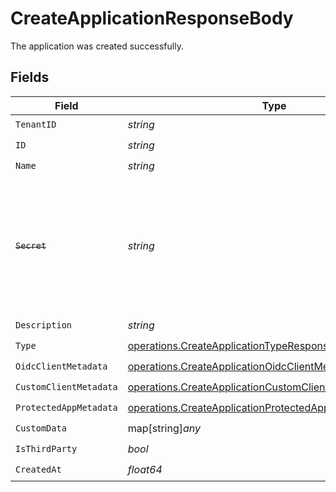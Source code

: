 # CreateApplicationResponseBody

The application was created successfully.


## Fields

| Field                                                                                                                                                                                                                                                                                          | Type                                                                                                                                                                                                                                                                                           | Required                                                                                                                                                                                                                                                                                       | Description                                                                                                                                                                                                                                                                                    |
| ---------------------------------------------------------------------------------------------------------------------------------------------------------------------------------------------------------------------------------------------------------------------------------------------- | ---------------------------------------------------------------------------------------------------------------------------------------------------------------------------------------------------------------------------------------------------------------------------------------------- | ---------------------------------------------------------------------------------------------------------------------------------------------------------------------------------------------------------------------------------------------------------------------------------------------- | ---------------------------------------------------------------------------------------------------------------------------------------------------------------------------------------------------------------------------------------------------------------------------------------------- |
| `TenantID`                                                                                                                                                                                                                                                                                     | *string*                                                                                                                                                                                                                                                                                       | :heavy_check_mark:                                                                                                                                                                                                                                                                             | N/A                                                                                                                                                                                                                                                                                            |
| `ID`                                                                                                                                                                                                                                                                                           | *string*                                                                                                                                                                                                                                                                                       | :heavy_check_mark:                                                                                                                                                                                                                                                                             | N/A                                                                                                                                                                                                                                                                                            |
| `Name`                                                                                                                                                                                                                                                                                         | *string*                                                                                                                                                                                                                                                                                       | :heavy_check_mark:                                                                                                                                                                                                                                                                             | N/A                                                                                                                                                                                                                                                                                            |
| ~~`Secret`~~                                                                                                                                                                                                                                                                                   | *string*                                                                                                                                                                                                                                                                                       | :heavy_check_mark:                                                                                                                                                                                                                                                                             | : warning: ** DEPRECATED **: This will be removed in a future release, please migrate away from it as soon as possible.<br/><br/>The internal client secret. Note it is only used for internal validation, and the actual secrets should be retrieved from `/api/applications/{id}/secrets` endpoints. |
| `Description`                                                                                                                                                                                                                                                                                  | *string*                                                                                                                                                                                                                                                                                       | :heavy_check_mark:                                                                                                                                                                                                                                                                             | N/A                                                                                                                                                                                                                                                                                            |
| `Type`                                                                                                                                                                                                                                                                                         | [operations.CreateApplicationTypeResponse](../../models/operations/createapplicationtyperesponse.md)                                                                                                                                                                                           | :heavy_check_mark:                                                                                                                                                                                                                                                                             | N/A                                                                                                                                                                                                                                                                                            |
| `OidcClientMetadata`                                                                                                                                                                                                                                                                           | [operations.CreateApplicationOidcClientMetadataResponse](../../models/operations/createapplicationoidcclientmetadataresponse.md)                                                                                                                                                               | :heavy_check_mark:                                                                                                                                                                                                                                                                             | N/A                                                                                                                                                                                                                                                                                            |
| `CustomClientMetadata`                                                                                                                                                                                                                                                                         | [operations.CreateApplicationCustomClientMetadataResponse](../../models/operations/createapplicationcustomclientmetadataresponse.md)                                                                                                                                                           | :heavy_check_mark:                                                                                                                                                                                                                                                                             | N/A                                                                                                                                                                                                                                                                                            |
| `ProtectedAppMetadata`                                                                                                                                                                                                                                                                         | [operations.CreateApplicationProtectedAppMetadataResponse](../../models/operations/createapplicationprotectedappmetadataresponse.md)                                                                                                                                                           | :heavy_check_mark:                                                                                                                                                                                                                                                                             | N/A                                                                                                                                                                                                                                                                                            |
| `CustomData`                                                                                                                                                                                                                                                                                   | map[string]*any*                                                                                                                                                                                                                                                                               | :heavy_check_mark:                                                                                                                                                                                                                                                                             | arbitrary                                                                                                                                                                                                                                                                                      |
| `IsThirdParty`                                                                                                                                                                                                                                                                                 | *bool*                                                                                                                                                                                                                                                                                         | :heavy_check_mark:                                                                                                                                                                                                                                                                             | N/A                                                                                                                                                                                                                                                                                            |
| `CreatedAt`                                                                                                                                                                                                                                                                                    | *float64*                                                                                                                                                                                                                                                                                      | :heavy_check_mark:                                                                                                                                                                                                                                                                             | N/A                                                                                                                                                                                                                                                                                            |